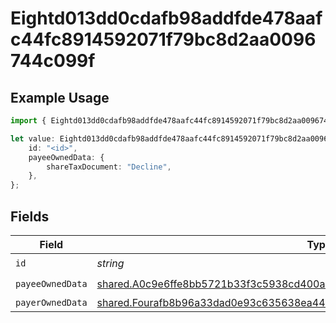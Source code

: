 # Eightd013dd0cdafb98addfde478aafc44fc8914592071f79bc8d2aa0096744c099f

## Example Usage

```typescript
import { Eightd013dd0cdafb98addfde478aafc44fc8914592071f79bc8d2aa0096744c099f } from "@wingspan/payments/sdk/models/shared";

let value: Eightd013dd0cdafb98addfde478aafc44fc8914592071f79bc8d2aa0096744c099f = {
    id: "<id>",
    payeeOwnedData: {
        shareTaxDocument: "Decline",
    },
};
```

## Fields

| Field                                                                                                                                                                           | Type                                                                                                                                                                            | Required                                                                                                                                                                        | Description                                                                                                                                                                     |
| ------------------------------------------------------------------------------------------------------------------------------------------------------------------------------- | ------------------------------------------------------------------------------------------------------------------------------------------------------------------------------- | ------------------------------------------------------------------------------------------------------------------------------------------------------------------------------- | ------------------------------------------------------------------------------------------------------------------------------------------------------------------------------- |
| `id`                                                                                                                                                                            | *string*                                                                                                                                                                        | :heavy_check_mark:                                                                                                                                                              | N/A                                                                                                                                                                             |
| `payeeOwnedData`                                                                                                                                                                | [shared.A0c9e6ffe8bb5721b33f3c5938cd400a6967bc933f64c5c77038ac40045e9412](../../../sdk/models/shared/a0c9e6ffe8bb5721b33f3c5938cd400a6967bc933f64c5c77038ac40045e9412.md)       | :heavy_check_mark:                                                                                                                                                              | N/A                                                                                                                                                                             |
| `payerOwnedData`                                                                                                                                                                | [shared.Fourafb8b96a33dad0e93c635638ea44eb6117d8f72c867558efb847ad635a79193](../../../sdk/models/shared/fourafb8b96a33dad0e93c635638ea44eb6117d8f72c867558efb847ad635a79193.md) | :heavy_minus_sign:                                                                                                                                                              | N/A                                                                                                                                                                             |